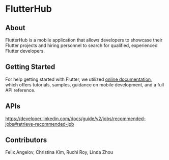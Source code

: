 # FlutterHub

## About 
FlutterHub is a mobile application that allows developers to showcase their Flutter projects and hiring personnel to search for qualified, experienced Flutter developers. 

## Getting Started

For help getting started with Flutter, we utilized [online documentation](https://flutter.dev/docs), which offers tutorials, 
samples, guidance on mobile development, and a full API reference.

## APIs
https://developer.linkedin.com/docs/guide/v2/jobs/recommended-jobs#retrieve-recommended-job

## Contributors

Felix Angelov,
Christina Kim,
Ruchi Roy,
Linda Zhou


